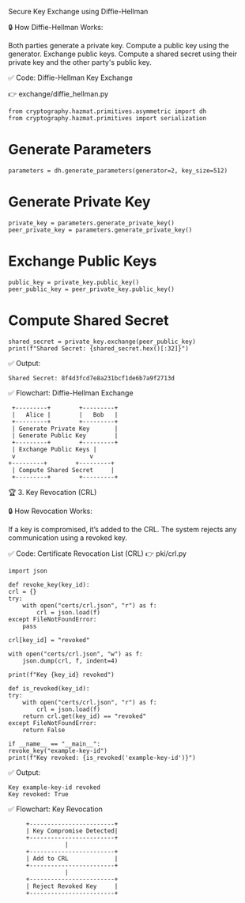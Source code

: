 Secure Key Exchange using Diffie-Hellman

🔒 How Diffie-Hellman Works:

Both parties generate a private key.
Compute a public key using the generator.
Exchange public keys.
Compute a shared secret using their private key and the other party's public key.


✅ Code: Diffie-Hellman Key Exchange

👉 exchange/diffie_hellman.py


    from cryptography.hazmat.primitives.asymmetric import dh
    from cryptography.hazmat.primitives import serialization

  # Generate Parameters
    parameters = dh.generate_parameters(generator=2, key_size=512)

# Generate Private Key
    private_key = parameters.generate_private_key()
    peer_private_key = parameters.generate_private_key()

# Exchange Public Keys
    public_key = private_key.public_key()
    peer_public_key = peer_private_key.public_key()

# Compute Shared Secret
    shared_secret = private_key.exchange(peer_public_key)
    print(f"Shared Secret: {shared_secret.hex()[:32]}")

✅ Output:

    Shared Secret: 8f4d3fcd7e8a231bcf1de6b7a9f2713d
✅ Flowchart: Diffie-Hellman Exchange
                       
     +---------+        +---------+
     |   Alice |        |   Bob   |
     +---------+        +---------+
     | Generate Private Key       |
     | Generate Public Key        |
     +---------+        +---------+
     | Exchange Public Keys |
     v                     v
    +---------+        +---------+
     | Compute Shared Secret     |
     +---------+        +---------+


🏆 3. Key Revocation (CRL)

🔒 How Revocation Works:

If a key is compromised, it’s added to the CRL.
The system rejects any communication using a revoked key.

✅ Code: Certificate Revocation List (CRL)
👉 pki/crl.py


    import json

    def revoke_key(key_id):
    crl = {}
    try:
        with open("certs/crl.json", "r") as f:
            crl = json.load(f)
    except FileNotFoundError:
        pass

    crl[key_id] = "revoked"

    with open("certs/crl.json", "w") as f:
        json.dump(crl, f, indent=4)

    print(f"Key {key_id} revoked")

    def is_revoked(key_id):
    try:
        with open("certs/crl.json", "r") as f:
            crl = json.load(f)
        return crl.get(key_id) == "revoked"
    except FileNotFoundError:
        return False

    if __name__ == "__main__":
    revoke_key("example-key-id")
    print(f"Key revoked: {is_revoked('example-key-id')}")
✅ Output:

    Key example-key-id revoked
    Key revoked: True
✅ Flowchart: Key Revocation

         +------------------------+
         | Key Compromise Detected|
         +------------------------+
                    |
         +------------------------+
         | Add to CRL             |
         +------------------------+
                    |
         +------------------------+
         | Reject Revoked Key     |
         +------------------------+

